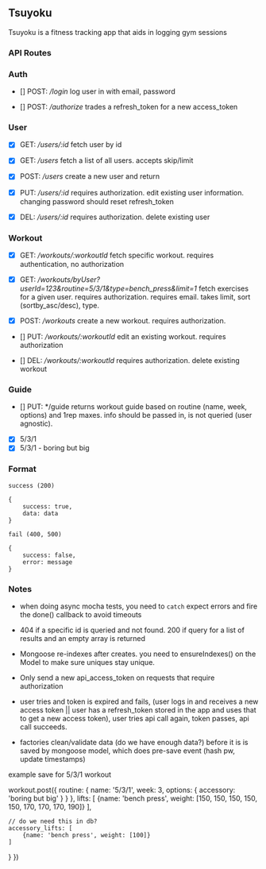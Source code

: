 ## Tsuyoku ##

Tsuyoku is a fitness tracking app that aids in logging gym sessions

### API Routes ###

### Auth ##

- [] POST: */login*
log user in with email, password

- [] POST: */authorize*
trades a refresh_token for a new access_token

### User ###

- [x] GET: */users/:id*
fetch user by id

- [x] GET: */users* 
fetch a list of all users. accepts skip/limit

- [x] POST: */users*
create a new user and return

- [x] PUT: */users/:id*
requires authorization. edit existing user information. changing password should reset refresh_token

- [x] DEL: */users/:id*
requires authorization. delete existing user

### Workout ###

- [X] GET: */workouts/:workoutId*
fetch specific workout. requires authentication, no authorization

- [X] GET: */workouts/byUser?userId=123&routine=5/3/1&type=bench_press&limit=1*
fetch exercises for a given user. requires authorization. requires email. takes limit, sort (sortby_asc/desc), type.

- [X] POST: */workouts*
create a new workout. requires authorization.

- [] PUT: */workouts/:workoutId*
edit an existing workout. requires authorization

- [] DEL: */workouts/:workoutId*
requires authorization. delete existing workout

### Guide ###

- [] PUT: */guide
returns workout guide based on routine (name, week, options) and 1rep maxes. info should be passed in, is not queried (user agnostic).

- [x] 5/3/1
- [x] 5/3/1 - boring but big

### Format ###

`success (200)`

```
{
    success: true,
    data: data
}
```

`fail (400, 500)`

```
{
    success: false,
    error: message
}
```

### Notes ###
- when doing async mocha tests, you need to `catch` expect errors and fire the done() callback to avoid timeouts

- 404 if a specific id is queried and not found. 200 if query for a list of results and an empty array is returned

- Mongoose re-indexes after creates. you need to ensureIndexes() on the Model to make sure uniques stay unique.

- Only send a new api_access_token on requests that require authorization

- user tries and token is expired and fails, (user logs in and receives a new access token || user has a refresh_token stored in the app and uses that to get a new access token), user tries api call again, token passes, api call succeeds.

- factories clean/validate data (do we have enough data?) before it is is saved by mongoose model, which does pre-save event (hash pw, update timestamps)

example save for 5/3/1 workout

workout.post({
    routine: {
        name: '5/3/1',
        week: 3,
        options: {
            accessory: 'boring but big'
        }
    }
    },
    lifts: [
        {name: 'bench press', weight: [150, 150, 150, 150, 150, 170, 170, 170, 190]}
    ],

    // do we need this in db?
    accessory_lifts: [
        {name: 'bench press', weight: [100]}
    ]
}
})